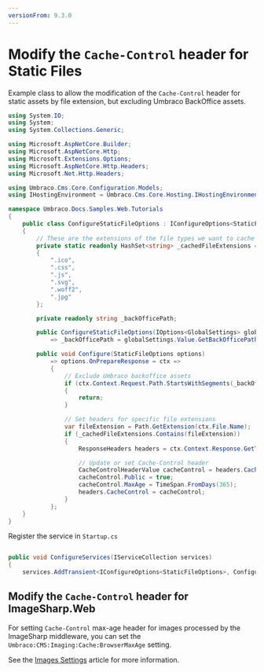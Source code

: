 ```yaml
---
versionFrom: 9.3.0
---
```


# Modify the `Cache-Control` header for Static Files

Example class to allow the modification of the `Cache-Control` header for static assets by file extension, but excluding Umbraco BackOffice assets.



```csharp
using System.IO;
using System;
using System.Collections.Generic;

using Microsoft.AspNetCore.Builder;
using Microsoft.AspNetCore.Http;
using Microsoft.Extensions.Options;
using Microsoft.AspNetCore.Http.Headers;
using Microsoft.Net.Http.Headers;

using Umbraco.Cms.Core.Configuration.Models;
using IHostingEnvironment = Umbraco.Cms.Core.Hosting.IHostingEnvironment;

namespace Umbraco.Docs.Samples.Web.Tutorials
{
    public class ConfigureStaticFileOptions : IConfigureOptions<StaticFileOptions>
    {
        // These are the extensions of the file types we want to cache (add and remove as you see fit)
        private static readonly HashSet<string> _cachedFileExtensions = new(StringComparer.OrdinalIgnoreCase)
        {
            ".ico",
            ".css",
            ".js",
            ".svg",
            ".woff2",
            ".jpg"
        };

        private readonly string _backOfficePath;

        public ConfigureStaticFileOptions(IOptions<GlobalSettings> globalSettings, IHostingEnvironment hostingEnvironment)
            => _backOfficePath = globalSettings.Value.GetBackOfficePath(hostingEnvironment);

        public void Configure(StaticFileOptions options)
            => options.OnPrepareResponse = ctx =>
            {
                // Exclude Umbraco backoffice assets
                if (ctx.Context.Request.Path.StartsWithSegments(_backOfficePath))
                {
                    return;
                }

                // Set headers for specific file extensions
                var fileExtension = Path.GetExtension(ctx.File.Name);
                if (_cachedFileExtensions.Contains(fileExtension))
                {
                    ResponseHeaders headers = ctx.Context.Response.GetTypedHeaders();

                    // Update or set Cache-Control header
                    CacheControlHeaderValue cacheControl = headers.CacheControl ?? new CacheControlHeaderValue();
                    cacheControl.Public = true;
                    cacheControl.MaxAge = TimeSpan.FromDays(365);
                    headers.CacheControl = cacheControl;
                }
            };
    }
}
```

Register the service in `Startup.cs`

```csharp

public void ConfigureServices(IServiceCollection services)
{
	services.AddTransient<IConfigureOptions<StaticFileOptions>, ConfigureStaticFileOptions>();

```


## Modify the `Cache-Control` header for ImageSharp.Web

For setting `Cache-Control` max-age header for images processed by the ImageSharp middleware, you can set the `Umbraco:CMS:Imaging:Cache:BrowserMaxAge` setting.

See the [Images Settings](https://our.umbraco.com/Documentation/Reference/Configuration/ImagingSettings/) article for more information.
